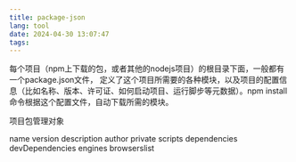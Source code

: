 ```yaml
---
title: package-json
lang: tool
date: 2024-04-30 13:07:47
tags:
---
```



每个项目（npm上下载的包，或者其他的nodejs项目）的根目录下面，一般都有一个package.json文件， 定义了这个项目所需要的各种模块，以及项目的配置信息（比如名称、版本、许可证、如何启动项目、运行脚步等元数据）。npm install命令根据这个配置文件，自动下载所需的模块。


项目包管理对象

name 
version
description
author
private
scripts
dependencies
devDependencies
engines
browserslist